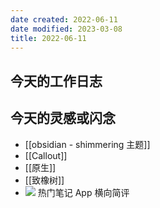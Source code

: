 ```yaml
---
date created: 2022-06-11
date modified: 2023-03-08
title: 2022-06-11
---
```


## 今天的工作日志

## 今天的灵感或闪念

- [[obsidian - shimmering 主题]]
- [[Callout]]
- [[原生]]
- [[致橡树]]
- ![](https://img2.oldwinter.top/Pasted%20image%2020220611151616.png) 热门笔记 App 横向简评
